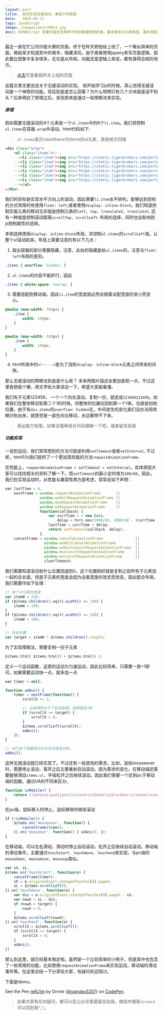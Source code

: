 ```yaml
---
layout: post
title:  如何实现无缝滚动，兼容不同宽度
date:   2016-05-11
tags: JavaScript
image: /images/post/0014.jpg
desc: ECMAScript 变量可能包含两种不同的数据类型的值，基本类型与引用类型。基本类型的值指的是简单的数据段，而引用类型的值指那些可能由多个值构成的对象。
---
```



最近一直在忙公司炒股大赛的页面，终于在昨天把他给上线了。一个看似简单的页面，做起来才知道其中的艰辛，暗藏深坑。由于直接使用jquery来写页面逻辑，因此要比想象中复杂很多。无论是从布局，功能还是逻辑上来说，都有值得总结的地方。

> [点击](https://www.tigerbrokers.com/stockGame)可查看我昨天上线的页面

这篇文章主要说说关于无缝滚动的实现。
刚开始学习js的时候，真心觉得无缝滚动是一个神奇的功能。背后到底是怎么回事？为什么明明只有几个方块就是滚不到头？后来明白了原理之后，发现原来是通过一些障眼法来实现。

##### 原理

假如需要无缝滚动的4个元素是一个`ul.items`中的6个`li.item`。我们将控制`ul.items`在容器`.wrap`中滚动。html代码如下:

> `ul.items`表示className为items的ul元素，其他地方同理

```html
<div class="wrap">
    <ul class="items"><!--
    --><li class="item"><img src="https://static.tigerbrokers.com/portal/images/cooperation/stockGame/v2-partner0.8a07a886.jpg" alt=""></li><!--
    --><li class="item"><img src="https://static.tigerbrokers.com/portal/images/cooperation/stockGame/v2-partner1.56bcecb3.png" alt=""></li><!--
    --><li class="item"><img src="https://static.tigerbrokers.com/portal/images/cooperation/stockGame/v2-partner2.9a7e8842.jpg" alt=""></li><!--
    --><li class="item"><img src="https://static.tigerbrokers.com/portal/images/cooperation/stockGame/v2-partner3.47acdfbd.png" alt=""></li><!--
    --><li class="item"><img src="https://static.tigerbrokers.com/portal/images/cooperation/stockGame/v2-partner5.e9205d49.jpg" alt=""></li><!--
    --><li class="item"><img src="https://static.tigerbrokers.com/portal/images/cooperation/stockGame/v2-partner6.83b14a71.png" alt=""></li><!--
    --></ul>
</div>
```

我们的目标是实现水平方向上的滚动，因此需要`li.item`水平排列。能够达到目标的方式常用的有使用`float: left`,或者使用`display: inline-block`。我们知道控制页面元素的移动无非就是控制元素的`left, top, translateX, translateY`, 还有一种就是控制滚动距离`scrollTop, scrollLeft`. 布局的选择，同时也会影响到js控制属性的选择。

本例选择使用`display: inline-block`布局，并控制`ul.items`的`scrollLeft`值，让整个ul滚动起来。布局上需要注意的有以下几点：

1. 超出容器的部分需要隐藏，注意，此处的隐藏是给`ul.items`的，注意与`float: left`布局的差别。

```css
.items { overflow: hidden; }
```

2. `ul.items`的内容不能折行，因此

```css
.items { white-space: nowrap; }
```

3. 需要适配到移动端，因此`li.item`的宽度就必然会随着设配宽度的变小而变小。

```css
@media (max-width: 780px) {
    .item {
        width: 190px;
    }
}

@media (max-width: 580px) {
    .item {
        width: 160px;
    }
}
```

4. html布局中的`<!-- -->`是为了消除`display: inline-block`元素之间带来的间隙。


那么无缝滚动的障眼法到底是什么呢？
本来用图片描述会更加直观一点，不过这里我想偷个懒，用文字给大家讲述一下，希望大家能看懂。

我们有子元素123456， 一个一个向左滚动，复制一份，就变成`123456123456`。如果我们在整体移动到第二个1的时候，将整体的位置拉回到第一个1来，也就是初始位置，由于有`div.items`的`overflow: hidden`在，中间发生的变化我们没办法用肉眼识别出来，就感觉是一直在向左移动，永远都停不下来。
> 表达能力有限，如果没懂再结合代码理解一下吧，或者留言给我

##### 功能实现

一说到运动，我们常常想到的方法可能是利用`setTimeout`或者`setInterval`, 不过呢，html5为我们提供了一个更加高性能的方法`requestAnimationFrame`.

在性能上，`requestAnimationFrame > setTimeout > setInterval`。具体原因大家可以找找相关的资料了解一下。而`setTimeout`的最小定时值为`100/60`，因此，我们在实现运动时，从性能与兼容性两方面考虑，常常会如下声明：  

```js
var lastTime = 0,
    nextFrame = window.requestAnimationFrame       ||
    			window.webkitRequestAnimationFrame ||
    			window.mozRequestAnimationFrame    ||
    			window.msRequestAnimationFrame     ||
    			function(callback) {
    				var currTime = + new Date,
    					delay = Math.max(1000/60, 1000/60 - (currTime - lastTime));
    				lastTime = currTime + delay;
    				return setTimeout(callback, delay);
    			},
    cancelFrame = window.cancelAnimationFrame               ||
    			  window.webkitCancelAnimationFrame         ||
    			  window.webkitCancelRequestAnimationFrame  ||
    			  window.mozCancelRequestAnimationFrame     ||
    			  window.msCancelRequestAnimationFrame      ||
    			  clearTimeout;
```

我们需要知道滚动到什么位置回退到0，这个位置刚好就是复制之前所有子元素加一起的总长度。但是子元素的宽度会因为设备宽度的改变而改变，因此配合布局，我们需要作如下处理：

```js
// 单个子元素的宽度
var itemW = 240;
if ($items.children().eq(0).width() == 190) {
	itemW = 190;
}
if ($items.children().eq(0).width() == 160) {
	itemW = 160;
}

// 目标位置
var target = itemW * $items.children().length;
```

为了实现障眼法，需要复制一份子元素  

```js
$items.html( $items.html() + $items.html() );
```

定义一个运动函数，这里的运动为匀速运动，因此比较简单，只需要一直+1即可。如果需要运动快一点，就多加一点

```js
var timer = null;

function adAni() {
	timer = nextFrame(function() {
		scrollX += 1;

        // 当递增到大于了目标距离，就直接变为0
		if (scrollX >= target) {
			scrollX = 0;
		}
		$items.scrollLeft(scrollX);
		adAni();
	});
}

// 运行这个函数就可以实现无缝滚动啦。
adAni();
```

这样无缝滚动就已经实现了。不过还有一些其他的需求。比如，鼠标mouseover时，需要停止滚动，离开之后又要重新启动滚动。因为需求的变化，在移动端还需要能够滑动`items.ul`，手指松开之后继续滚动。因此我们需要一个区别pc于移动端的函数。通过UA的不同来区分。

```js
function isMobile() {
	return /(iphone|ipad|ipod|ios|android|mobile|blackberry|iemobile|mqqbrowser|juc|fennec|wosbrowser|browserng|Webos|symbian|windows phone)/i.test(navigator.userAgent);
}
```

在pc端，鼠标移入时停止，鼠标移除时继续滚动

```js
if (!isMobile()) {
    $items.on('mouseover', function() {
        cancelFrame(timer);
    }).on('mouseout', function() { adAni(); });
}
```

在移动端，可以左右滑动，滑动时停止自动滚动，松开之后继续自动滚动。移动端的滑动事件，主要通过`touchstart, touchmove, touchend`来实现，与pc端的`mousedown, mousemove, mouseup`类似。

```js
var sX, sL;
$items.on('touchstart', function(e) {
    cancelFrame(timer);
    sX = e.originalEvent.changedTouches[0].pageX;
    sL = $items.scrollLeft();
}).on('touchmove', function(e) {
    var dis = e.originalEvent.changedTouches[0].pageX - sX;
    var nowX = sL - dis;
    if (nowX > target) {
        nowX = 0;
    }
    $items.scrollLeft(nowX);
}).on('touchend', function(e) {
    scrollX = $items.scrollLeft();
    if (scrollX >= target) {
        scrollX = 0;
    }
    adAni();
})
```

那么到这里，就已经基本搞定啦。虽然是一个比较简单的小例子，但是其中也包含了一些常用的功能，比如使用`requestAnimationFrame`来实现运动，移动端的滑动事件等。在这里总结一下分享给大家，有疑问欢迎探讨。

下面是demo。

<p data-height="265" data-theme-id="0" data-slug-hash="reRJVe" data-default-tab="result" data-user="yangbo5207" data-embed-version="2" class="codepen">See the Pen <a href="http://codepen.io/yangbo5207/pen/reRJVe/">reRJVe</a> by Ormie (<a href="http://codepen.io/yangbo5207">@yangbo5207</a>) on <a href="http://codepen.io">CodePen</a>.</p>
<script async src="//assets.codepen.io/assets/embed/ei.js"></script>

> 如果大家有任何疑问，都可以在公众号里面留言给我，微信中搜索`isreact`可以找到我^_^。
